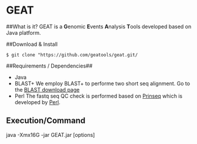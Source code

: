 # GEAT 

##What is it?
GEAT is a **G**enomic **E**vents **A**nalysis **T**ools developed based on Java platform.

##Download & Install

```$ git clone "https://github.com/geatools/geat.git/```

##Requirements / Dependencies##
- Java    
- BLAST+  We employ BLAST+ to performe two short seq alignment. Go to the [BLAST download page](http://blast.ncbi.nlm.nih.gov/Blast.cgi?CMD=Web&PAGE_TYPE=BlastDocs&DOC_TYPE=Download)
- Perl  The fastq seq QC check is performed based on [Prinseq](http://prinseq.sourceforge.net/) which is developed by [Perl](https://www.perl.org/). 

## Execution/Command

java -Xmx16G -jar GEAT.jar [options]